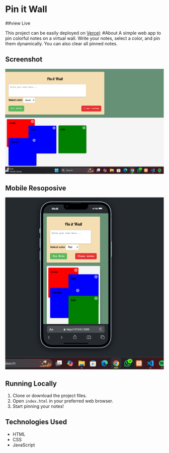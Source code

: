 # Pin it Wall

##view Live

This project can be easily deployed on [Vercel](https://pin-notes-kui64hpcs-brians-projects-bcfd072c.vercel.app):
#About 
A simple web app to pin colorful notes on a virtual wall. Write your notes, select a color, and pin them dynamically. You can also clear all pinned notes.

## Screenshot

![Pin it Wall Screenshot](screenshot.png)

## Mobile Resoposive
![Pin it Wall Screenshot](screenshot2.png)


## Running Locally

1. Clone or download the project files.
2. Open `index.html` in your preferred web browser.
3. Start pinning your notes!

## Technologies Used

- HTML
- CSS
- JavaScript
